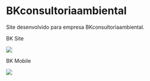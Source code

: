 # BKconsultoriaambiental 
Site desenvolvido para empresa BKconsultoriaambiental.

BK Site
<div alinhar="centro">
<img src="https://github.com/ArturDuarte/BKconsultoriaambiental/assets/18275098/ef656718-de36-40a7-813d-c9eec5d916ea.jpg" largura"700px" />
</div >

BK Mobile
<div alinhar="centro">
<img src="https://user-images.githubusercontent.com/18275098/247933446-6be7bf6f-4f6b-47a5-b246-0bc531ea672c.png" largura"700px" />
</div >
